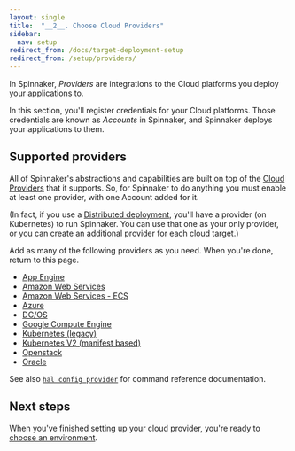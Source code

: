 ```yaml
---
layout: single
title:  "__2__. Choose Cloud Providers"
sidebar:
  nav: setup
redirect_from: /docs/target-deployment-setup
redirect_from: /setup/providers/
---
```


In Spinnaker, *Providers* are integrations to the Cloud platforms you deploy
your applications to.

In this section, you'll register credentials for your Cloud platforms. Those
credentials are known as *Accounts* in Spinnaker, and Spinnaker deploys your
applications to them.

## Supported providers

All of Spinnaker's abstractions and capabilities are built on top of the [Cloud
Providers](/concepts/providers/) that it supports. So, for Spinnaker to do
anything you must enable at least one provider, with one Account added for it.

(In fact, if you use a [Distributed
deployment](/setup/install/environment/#distributed-installation), you'll have a provider (on
Kubernetes) to run Spinnaker. You can use that one as your only provider, or you
can create an additional provider for each cloud target.)

Add as many of the following providers as you need. When you're done, return to this page.

* [App Engine](/setup/install/providers/appengine/)
* [Amazon Web Services](/setup/install/providers/aws/)
* [Amazon Web Services - ECS](/setup/install/providers/ecs/)
* [Azure](/setup/install/providers/azure/)
* [DC/OS](/setup/install/providers/dcos/)
* [Google Compute Engine](/setup/install/providers/gce/)
* [Kubernetes (legacy)](/setup/install/providers/kubernetes/)
* [Kubernetes V2 (manifest based)](/setup/install/providers/kubernetes-v2/)
* [Openstack](/setup/install/providers/openstack/)
* [Oracle](/setup/install/providers/oracle/)

See also [`hal config provider`](/reference/halyard/commands/#hal-config-provider)
for command reference documentation.

## Next steps

When you've finished setting up your cloud provider, you're ready to
[choose an environment](/setup/install/environment/).
